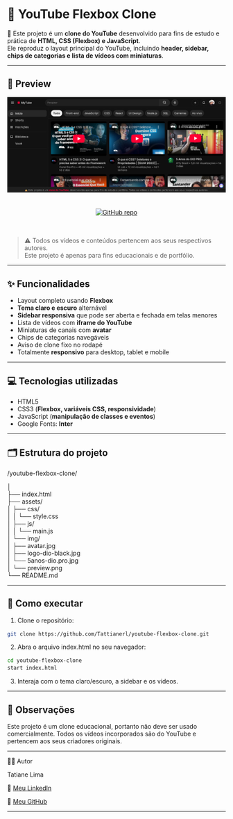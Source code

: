 # 🎥 YouTube Flexbox Clone

🚀 Este projeto é um **clone do YouTube** desenvolvido para fins de estudo e prática de **HTML, CSS (Flexbox) e JavaScript**.  
Ele reproduz o layout principal do YouTube, incluindo **header, sidebar, chips de categorias e lista de vídeos com miniaturas**.

---

## 📸 Preview  

<div align="center">
  <img src="./assets/img/preview.png" alt="Preview do Projeto" width="800"><br>
  <a href="https://github.com/Tattianerl/youtube-flexbox-clone"><br><br>
    <img src="https://img.shields.io/badge/GitHub-Repo-blue" alt="GitHub repo">
  </a>
</div><br><br>  

> ⚠️ Todos os vídeos e conteúdos pertencem aos seus respectivos autores.  
> Este projeto é apenas para fins educacionais e de portfólio.  

---

## ✨ Funcionalidades

- Layout completo usando **Flexbox**  
- **Tema claro e escuro** alternável  
- **Sidebar responsiva** que pode ser aberta e fechada em telas menores  
- Lista de vídeos com **iframe do YouTube**  
- Miniaturas de canais com **avatar**  
- Chips de categorias navegáveis  
- Aviso de clone fixo no rodapé  
- Totalmente **responsivo** para desktop, tablet e mobile  

---

## 💻 Tecnologias utilizadas

- HTML5  
- CSS3 (**Flexbox, variáveis CSS, responsividade**)  
- JavaScript (**manipulação de classes e eventos**)  
- Google Fonts: **Inter**  

---

## 🗂 Estrutura do projeto

/youtube-flexbox-clone/  

│  
├── index.html  
├── assets/  
│ ├── css/  
│ │ └── style.css  
│ ├── js/  
│ │ └── main.js  
│ └── img/  
│ ├── avatar.jpg  
│ ├── logo-dio-black.jpg  
│ └── 5anos-dio.pro.jpg  
│ └── preview.png    
└── README.md


---

## 🚀 Como executar

1. Clone o repositório:
```bash
git clone https://github.com/Tattianerl/youtube-flexbox-clone.git
```

2. Abra o arquivo index.html no seu navegador:
```bash
cd youtube-flexbox-clone
start index.html
```
3. Interaja com o tema claro/escuro, a sidebar e os vídeos.

---

## 📝 Observações

Este projeto é um clone educacional, portanto não deve ser usado comercialmente.
Todos os vídeos incorporados são do YouTube e pertencem aos seus criadores originais.

---
👩‍💻 Autor

Tatiane Lima

🔗 [Meu LinkedIn](https://www.linkedin.com/in/tati-lima85/)

🐙 [Meu GitHub](https://github.com/Tattianerl)


---





